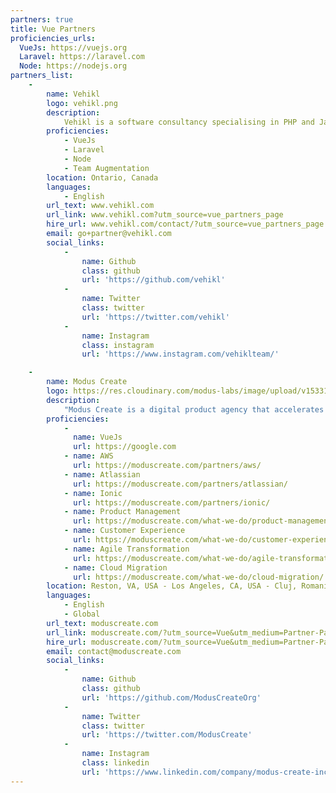 ```yaml
---
partners: true
title: Vue Partners
proficiencies_urls:
  VueJs: https://vuejs.org
  Laravel: https://laravel.com
  Node: https://nodejs.org
partners_list:
    -
        name: Vehikl
        logo: vehikl.png
        description:
            Vehikl is a software consultancy specialising in PHP and JavaScript.
        proficiencies:
            - VueJs
            - Laravel
            - Node
            - Team Augmentation
        location: Ontario, Canada
        languages:
            - English
        url_text: www.vehikl.com
        url_link: www.vehikl.com?utm_source=vue_partners_page
        hire_url: www.vehikl.com/contact/?utm_source=vue_partners_page
        email: go+partner@vehikl.com
        social_links:
            -
                name: Github
                class: github
                url: 'https://github.com/vehikl'
            -
                name: Twitter
                class: twitter
                url: 'https://twitter.com/vehikl'
            -
                name: Instagram
                class: instagram
                url: 'https://www.instagram.com/vehiklteam/'

    -
        name: Modus Create
        logo: https://res.cloudinary.com/modus-labs/image/upload/v1533109874/modus/logo-vertical-black.svg
        description:
            "Modus Create is a digital product agency that accelerates digital transformation. We use high performing small teams, emerging technology, and “new school” product development tools and methods to produce amazing results. We support our clients across four core delivery areas: business and product strategy consulting, customer experience, cloud services, and Agile software delivery.Our official partnerships with Atlassian, AWS, Cloudflare, GitHub, Ionic Framework, and Vue.js reinforce our proven results with digital transformation with organizations from startups to the Fortune 100."
        proficiencies:
            - 
              name: VueJs
              url: https://google.com
            - name: AWS
              url: https://moduscreate.com/partners/aws/
            - name: Atlassian
              url: https://moduscreate.com/partners/atlassian/
            - name: Ionic
              url: https://moduscreate.com/partners/ionic/
            - name: Product Management
              url: https://moduscreate.com/what-we-do/product-management/
            - name: Customer Experience
              url: https://moduscreate.com/what-we-do/customer-experience/
            - name: Agile Transformation
              url: https://moduscreate.com/what-we-do/agile-transformation/
            - name: Cloud Migration
              url: https://moduscreate.com/what-we-do/cloud-migration/
        location: Reston, VA, USA - Los Angeles, CA, USA - Cluj, Romania - San José, Costa Rica
        languages:
            - English
            - Global
        url_text: moduscreate.com
        url_link: moduscreate.com/?utm_source=Vue&utm_medium=Partner-Page&utm_campaign=Vue_partnerpage
        hire_url: moduscreate.com/?utm_source=Vue&utm_medium=Partner-Page&utm_campaign=Vue_partnerpage
        email: contact@moduscreate.com
        social_links:
            -
                name: Github
                class: github
                url: 'https://github.com/ModusCreateOrg'
            -
                name: Twitter
                class: twitter
                url: 'https://twitter.com/ModusCreate'
            -
                name: Instagram
                class: linkedin
                url: 'https://www.linkedin.com/company/modus-create-inc'
---
```

